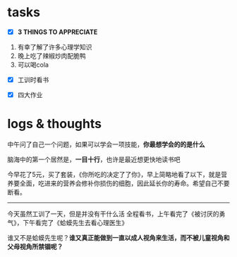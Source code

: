 # tasks
- [x] **3 THINGS TO APPRECIATE**
1. 有幸了解了许多心理学知识
2. 晚上吃了辣椒炒肉配脆鸭
3. 可以喝cola
- [x] 工训时看书
- [x] 四大作业


# logs & thoughts

中午问了自己一个问题，如果可以学会一项技能，**你最想学会的的是什么**

脑海中的第一个居然是，**一目十行**，也许是最近想更快地读书吧

今早花了5元，买了套装，《你所吃的决定了了你》，早上简略地看了以下，就是营养要全面，吃进来的营养会修补你损伤的细胞，因此延长你的寿命。希望自己不要断看。

---
今天虽然工训了一天，但是并没有干什么活
全程看书，上午看完了《被讨厌的勇气》，下午看完了《蛤蟆先生去看心理医生》

谁又不是蛤蟆先生呢？**谁又真正能做到一直以成人视角来生活，而不被儿童视角和父母视角所禁锢呢？**



